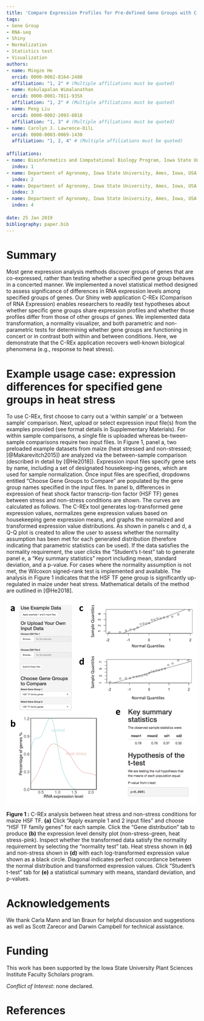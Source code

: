 ```yaml
---
title: 'Compare Expression Profiles for Pre-defined Gene Groups with C-REx'
tags:
- Gene Group
- RNA-seq
- Shiny
- Normalization
- Statistics test 
- Visualization 
authors:
- name: Mingze He
  orcid: 0000-0002-8164-2480
  affiliation: "1, 2" # (Multiple affiliations must be quoted)
- name: Kokulapalan Wimalanathan
  orcid: 0000-0001-7811-935X
  affiliation: "1, 2" # (Multiple affiliations must be quoted)
- name: Peng Liu
  orcid: 0000-0002-2093-8018
  affiliation: "1, 3" # (Multiple affiliations must be quoted)
- name: Carolyn J. Lawrence-DilL
  orcid: 0000-0003-0069-1430
  affiliation: "1, 2, 4" # (Multiple affiliations must be quoted)  
  
affiliations:
- name: Bioinformatics and Computational Biology Program, Iowa State University, Ames, Iowa, USA, 50011
  index: 1
- name: Department of Agronomy, Iowa State University, Ames, Iowa, USA 50011
  index: 2
- name: Department of Agronomy, Iowa State University, Ames, Iowa, USA 50011
  index: 3
- name: Department of Agronomy, Iowa State University, Ames, Iowa, USA 50011
  index: 4
  
date: 25 Jan 2019
bibliography: paper.bib
---
```


# Summary
Most gene expression analysis methods discover groups of genes that are co-expressed, rather than testing whether a specified gene group behaves in a concerted manner. We implemented a novel statistical method designed to assess significance of differences in RNA expression levels among specified groups of genes. Our Shiny web application C-REx (Comparison of RNA Expression) enables researchers to readily test hypotheses about whether specific gene groups share expression profiles and whether those profiles differ from those of other groups of genes. We implemented data transformation, a normality visualizer, and both parametric and non-parametric tests for determining whether gene groups are functioning in concert or in contrast both within and between conditions. Here, we demonstrate that the C-REx application recovers well-known biological phenomena (e.g., response to heat stress).

# Example usage case: expression differences for specified gene groups in heat stress
To use C-REx, first choose to carry out a ‘within sample’ or a ‘between sample’ comparison. Next, upload or select expression input file(s) from the examples provided (see format details in Supplementary Materials). For within sample comparisons, a single file is uploaded whereas be-tween-sample comparisons require two input files. In Figure 1, panel a, two preloaded example datasets from maize (heat stressed and non-stressed; [@Makarevitch2015]) are analyzed via the between-sample comparison (described in detail by [@He2018]). Expression input files specify gene sets by name, including a set of designated housekeep-ing genes, which are used for sample normalization. Once input files are specified, dropdowns entitled “Choose Gene Groups to Compare” are populated by the gene group names specified in the input files. 
In panel b, differences in expression of heat shock factor transcrip-tion factor (HSF TF) genes between stress and non-stress conditions are shown. The curves are calculated as follows. The C-REx tool generates log-transformed gene expression values, normalizes gene expression values based on housekeeping gene expression means, and graphs the normalized and transformed expression value distributions. As shown in panels c and d, a Q-Q plot is created to allow the user to assess whether the normality assumption has been met for each generated distribution (therefore indicating that parametric statistics can be used). If the data satisfies the normality requirement, the user clicks the “Student’s t-test” tab to generate panel e, a “Key summary statistics” report including mean, standard deviation, and a p-value. For cases where the normality assumption is not met, the Wilcoxon signed-rank test is implemented and available. The analysis in Figure 1 indicates that the HSF TF gene group is significantly up-regulated in maize under heat stress. Mathematical details of the method are outlined in [@He2018].

![](fig1.png)

**Figure 1 :** C-REx analysis between heat stress and non-stress conditions for maize HSF TF. **(a)** Click “Apply example 1 and 2 input files” and choose “HSF TF family genes” for each sample. Click the “Gene distribution” tab to produce **(b)** the expression level density plot (non-stress-green, heat stress-pink). Inspect whether the transformed data satisfy the normality requirement by selecting the “normality test” tab. Heat stress shown in **(c)** and non-stress shown in **(d)** with each log-transformed expression value shown as a black circle. Diagonal indicates perfect concordance between the normal distribution and transformed expression values. Click “Student’s t-test” tab for **(e)** a statistical summary with means, standard deviation, and p-values.

# Acknowledgements
We thank Carla Mann and Ian Braun for helpful discussion and suggestions as well as Scott Zarecor and Darwin Campbell for technical assistance.
# Funding
This work has been supported by the Iowa State University Plant Sciences Institute Faculty Scholars program.

_Conflict of Interest:_ none declared.



# References
